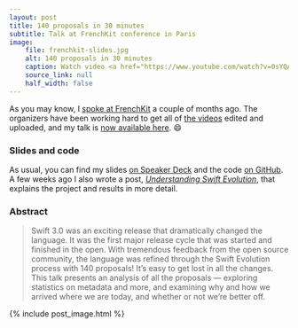 ```yaml
---
layout: post
title: 140 proposals in 30 minutes
subtitle: Talk at FrenchKit conference in Paris
image:
    file: frenchkit-slides.jpg
    alt: 140 proposals in 30 minutes
    caption: Watch video <a href="https://www.youtube.com/watch?v=0sYQAtoK3VQ">on YouTube</a>
    source_link: null
    half_width: false
---
```


As you may know, I [spoke at FrenchKit](/speaking-at-frenchkit/) a couple of months ago. The organizers have been working hard to get all of [the videos](http://frenchkit.fr/#videos) edited and uploaded, and my talk is [now available here](https://www.youtube.com/watch?v=0sYQAtoK3VQ). 😄

<!--excerpt-->

### Slides and code

As usual, you can find my slides [on Speaker Deck](https://speakerdeck.com/jessesquires/140-proposals-in-30-minutes) and the code [on GitHub](https://github.com/jessesquires/swift-proposal-analyzer). A few weeks ago I also wrote a post, [*Understanding Swift Evolution*](/understanding-swift-evolution/), that explains the project and results in more detail.

### Abstract

> Swift 3.0 was an exciting release that dramatically changed the language. It was the first major release cycle that was started and finished in the open. With tremendous feedback from the open source community, the language was refined through the Swift Evolution process with 140 proposals! It’s easy to get lost in all the changes. This talk presents an analysis of all the proposals — exploring statistics on metadata and more, and examining why and how we arrived where we are today, and whether or not we’re better off.

{% include post_image.html %}
